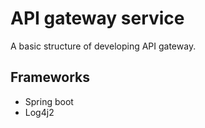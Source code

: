 # API gateway service
A basic structure of developing API gateway.

## Frameworks
  * Spring boot
  * Log4j2